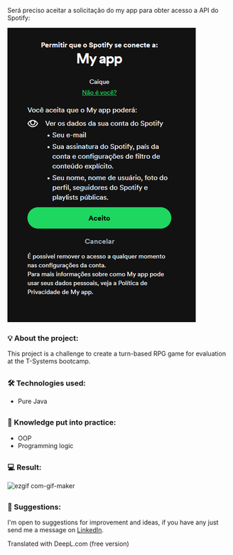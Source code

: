 Será preciso aceitar a solicitação do my app para obter acesso a API do Spotify:

![alt text](image.png)

### 💡 About the project:

This project is a challenge to create a turn-based RPG game for evaluation at the T-Systems bootcamp.

##

### 🛠 Technologies used:

- Pure Java

##

### 📝 Knowledge put into practice:

- OOP
- Programming logic

##

### 💻 Result:


![ezgif com-gif-maker](https://github.com/caiqueb05/Desafio-T-Academy-RPG/assets/81648936/51fc2d76-291a-4ca0-b6a4-154af297c70e)

##

### 💬 Suggestions:

I'm open to suggestions for improvement and ideas, if you have any just send me a message on [LinkedIn](https://www.linkedin.com/in/caiquebezerra).


Translated with DeepL.com (free version)
